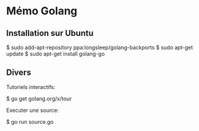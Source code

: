 # Mémo Golang

## Installation sur Ubuntu

  $ sudo add-apt-repository ppa:longsleep/golang-backports
  $ sudo apt-get update
  $ sudo apt-get install golang-go


## Divers

Tutoriels interactifs:

  $ go get golang.org/x/tour


Executer une source:

  $ go run source.go


